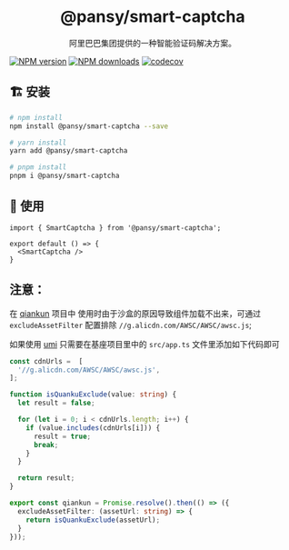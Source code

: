 <h1 align="center">
  @pansy/smart-captcha
</h1>

<div align="center">
阿里巴巴集团提供的一种智能验证码解决方案。
</div>

[![NPM version][image-1]][1]
[![NPM downloads][image-2]][2]
[![codecov][codecov-1]][codecov-2]

## 🏗 安装

```bash
# npm install
npm install @pansy/smart-captcha --save

# yarn install
yarn add @pansy/smart-captcha

# pnpm install
pnpm i @pansy/smart-captcha
```

## 🔨 使用

```tsx
import { SmartCaptcha } from '@pansy/smart-captcha';

export default () => {
  <SmartCaptcha />
}
```

## 注意：

在 [qiankun](https://qiankun.umijs.org/) 项目中 使用时由于沙盒的原因导致组件加载不出来，可通过 `excludeAssetFilter` 配置排除 `//g.alicdn.com/AWSC/AWSC/awsc.js`;

如果使用 [umi](https://umijs.org/zh-CN/plugins/plugin-qiankun) 只需要在基座项目里中的 `src/app.ts` 文件里添加如下代码即可

```ts
const cdnUrls =  [
  '//g.alicdn.com/AWSC/AWSC/awsc.js',
];

function isQuankuExclude(value: string) {
  let result = false;

  for (let i = 0; i < cdnUrls.length; i++) {
    if (value.includes(cdnUrls[i])) {
      result = true;
      break;
    }
  }

  return result;
}

export const qiankun = Promise.resolve().then(() => ({
  excludeAssetFilter: (assetUrl: string) => {
    return isQuankuExclude(assetUrl);
  }
}));
```

[1]: https://www.npmjs.com/package/@pansy/smart-captcha
[2]: https://npmjs.org/package/@pansy/smart-captcha
[image-1]: https://img.shields.io/npm/v/@pansy/smart-captcha.svg?style=flat
[image-2]: https://img.shields.io/npm/dw/@pansy/smart-captcha.svg?style=flat
[codecov-1]: https://codecov.io/github/pansyjs/smart-captcha/branch/master/graph/badge.svg?token=EKYDUW28H0
[codecov-2]: https://codecov.io/github/pansyjs/smart-captcha
